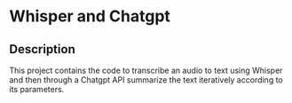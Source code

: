 # Whisper and Chatgpt

## Description

This project contains the code to transcribe an audio to text using Whisper and then through a Chatgpt API summarize the text iteratively according to its parameters.
